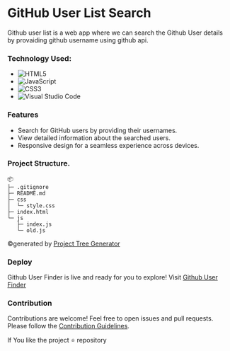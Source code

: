 # GitHub User List Search

Github user list is a web app where we can search the Github User details by provaiding github username using github api.


### Technology Used:

  * ![HTML5](https://img.shields.io/badge/html5-%23E34F26.svg?style=for-the-badge&logo=html5&logoColor=white)
  * ![JavaScript](https://img.shields.io/badge/javascript-%23323330.svg?style=for-the-badge&logo=javascript&logoColor=%23F7DF1E)
  * ![CSS3](https://img.shields.io/badge/css3-%231572B6.svg?style=for-the-badge&logo=css3&logoColor=white)
  * ![Visual Studio Code](https://img.shields.io/badge/Visual%20Studio%20Code-0078d7.svg?style=for-the-badge&logo=visual-studio-code&logoColor=white)

### Features

- Search for GitHub users by providing their usernames.
- View detailed information about the searched users.
- Responsive design for a seamless experience across devices.  

### Project Structure.

```
📦 
├─ .gitignore
├─ README.md
├─ css
│  └─ style.css
├─ index.html
└─ js
   ├─ index.js
   └─ old.js
```
©generated by [Project Tree Generator](https://woochanleee.github.io/project-tree-generator)
  
### Deploy

Github User Finder is live and ready for you to explore! Visit
[Github User Finder](https://subramanyaks.github.io/GithubUserList)

### Contribution

Contributions are welcome! Feel free to open issues and pull requests. Please follow the [Contribution Guidelines](https://github.com/SubramanyaKS/GithubUserList/blob/main/CONTRIBUTING.md).

If You like the project ⭐ repository
